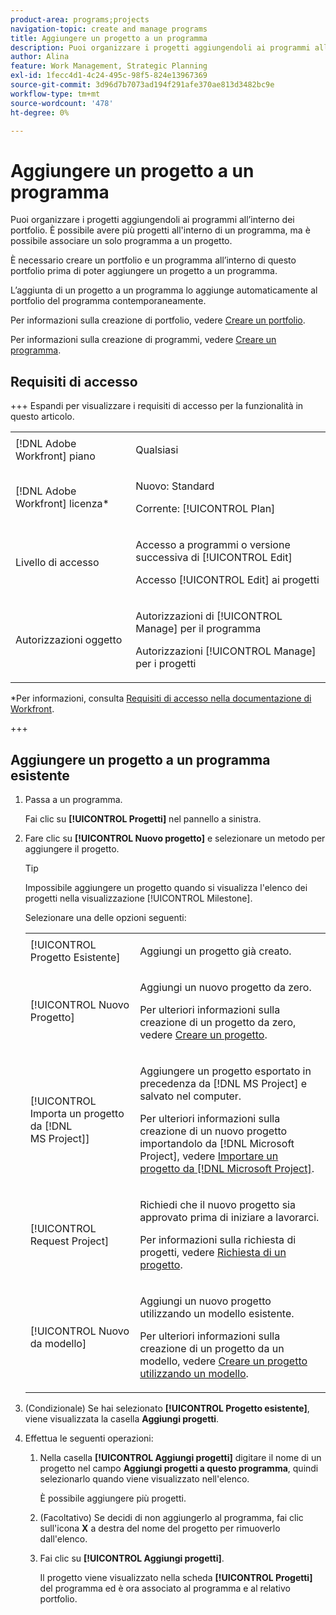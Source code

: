```yaml
---
product-area: programs;projects
navigation-topic: create and manage programs
title: Aggiungere un progetto a un programma
description: Puoi organizzare i progetti aggiungendoli ai programmi all’interno dei portfolio. È possibile avere più progetti all'interno di un programma, ma è possibile associare un solo programma a un progetto. L’aggiunta di un progetto a un programma lo aggiunge automaticamente al portfolio del programma contemporaneamente.
author: Alina
feature: Work Management, Strategic Planning
exl-id: 1fecc4d1-4c24-495c-98f5-824e13967369
source-git-commit: 3d96d7b7073ad194f291afe370ae813d3482bc9e
workflow-type: tm+mt
source-wordcount: '478'
ht-degree: 0%

---
```


# Aggiungere un progetto a un programma

<!--Audited: 5/2025-->

Puoi organizzare i progetti aggiungendoli ai programmi all’interno dei portfolio. È possibile avere più progetti all&#39;interno di un programma, ma è possibile associare un solo programma a un progetto.

È necessario creare un portfolio e un programma all’interno di questo portfolio prima di poter aggiungere un progetto a un programma.

L’aggiunta di un progetto a un programma lo aggiunge automaticamente al portfolio del programma contemporaneamente.

Per informazioni sulla creazione di portfolio, vedere [Creare un portfolio](../../../manage-work/portfolios/create-and-manage-portfolios/create-portfolios.md).

Per informazioni sulla creazione di programmi, vedere [Creare un programma](../../../manage-work/portfolios/create-and-manage-programs/create-program.md).

## Requisiti di accesso

+++ Espandi per visualizzare i requisiti di accesso per la funzionalità in questo articolo.

<table style="table-layout:auto"> 
 <col> 
 <col> 
 <tbody> 
  <tr> 
   <td role="rowheader">[!DNL Adobe Workfront] piano</td> 
   <td> <p>Qualsiasi</p> </td> 
  </tr> 
  <tr> 
   <td role="rowheader">[!DNL Adobe Workfront] licenza*</td> 
   <td><p>Nuovo: Standard</p> 
   <p>Corrente: [!UICONTROL Plan] </p> </td> 
  </tr> 
  <tr> 
   <td role="rowheader">Livello di accesso</td> 
   <td> <p>Accesso a programmi o versione successiva di [!UICONTROL Edit]</p> <p>Accesso [!UICONTROL Edit] ai progetti</p> </td> 
  </tr> 
  <tr> 
   <td role="rowheader">Autorizzazioni oggetto</td> 
   <td> <p>Autorizzazioni di [!UICONTROL Manage] per il programma</p> <p>Autorizzazioni [!UICONTROL Manage] per i progetti</p> </td> 
  </tr> 
 </tbody> 
</table>

*Per informazioni, consulta [Requisiti di accesso nella documentazione di Workfront](/help/quicksilver/administration-and-setup/add-users/access-levels-and-object-permissions/access-level-requirements-in-documentation.md).

+++

## Aggiungere un progetto a un programma esistente

1. Passa a un programma.

   Fai clic su **[!UICONTROL Progetti]** nel pannello a sinistra.

1. Fare clic su **[!UICONTROL Nuovo progetto]** e selezionare un metodo per aggiungere il progetto.

   >[!TIP]
   >
   >Impossibile aggiungere un progetto quando si visualizza l&#39;elenco dei progetti nella visualizzazione [!UICONTROL Milestone].

   Selezionare una delle opzioni seguenti:

   <table style="table-layout:auto"> 
    <col> 
    <col> 
    <tbody> 
     <tr> 
      <td role="rowheader">[!UICONTROL Progetto Esistente]</td> 
      <td> <p>Aggiungi un progetto già creato.</p> </td> 
     </tr> 
     <tr> 
      <td role="rowheader">[!UICONTROL Nuovo Progetto]</td> 
      <td> <p>Aggiungi un nuovo progetto da zero. </p> <p>Per ulteriori informazioni sulla creazione di un progetto da zero, vedere <a href="../../../manage-work/projects/create-projects/create-project.md" class="MCXref xref">Creare un progetto</a>. </p> </td> 
     </tr> 
     <tr> 
      <td role="rowheader">[!UICONTROL Importa un progetto da [!DNL MS Project]] </td> 
      <td> <p>Aggiungere un progetto esportato in precedenza da [!DNL MS Project] e salvato nel computer. </p> <p>Per ulteriori informazioni sulla creazione di un nuovo progetto importandolo da [!DNL Microsoft Project], vedere <a href="../../../manage-work/projects/create-projects/import-project-from-ms-project.md" class="MCXref xref">Importare un progetto da [!DNL Microsoft Project]</a>.</p> </td> 
     </tr> 
     <tr> 
      <td role="rowheader">[!UICONTROL Request Project]</td> 
      <td> <p>Richiedi che il nuovo progetto sia approvato prima di iniziare a lavorarci.</p> <p>Per informazioni sulla richiesta di progetti, vedere <a href="../../../manage-work/projects/create-projects/request-project.md">Richiesta di un progetto</a>. </p> </td> 
     </tr> 
     <tr> 
      <td role="rowheader">[!UICONTROL Nuovo da modello]</td> 
      <td> <p>Aggiungi un nuovo progetto utilizzando un modello esistente. </p> <p>Per ulteriori informazioni sulla creazione di un progetto da un modello, vedere <a href="../../../manage-work/projects/create-projects/create-project-from-template.md" class="MCXref xref">Creare un progetto utilizzando un modello</a>.</p> </td> 
     </tr> 
    </tbody> 
   </table>

1. (Condizionale) Se hai selezionato **[!UICONTROL Progetto esistente]**, viene visualizzata la casella **Aggiungi progetti**.

   <!--screen shot at unshim?-->

1. Effettua le seguenti operazioni:

   1. Nella casella **[!UICONTROL Aggiungi progetti]** digitare il nome di un progetto nel campo **Aggiungi progetti a questo programma**, quindi selezionarlo quando viene visualizzato nell&#39;elenco. <!--check casing on links and buttons-->

      È possibile aggiungere più progetti.
   1. (Facoltativo) Se decidi di non aggiungerlo al programma, fai clic sull&#39;icona **X** a destra del nome del progetto per rimuoverlo dall&#39;elenco.

      <!--replace last step with this, for unshim: 1. (Optional) Click the **Delete** icon ![Delete icon](assets/delete-icon.png) next to the name of a project if you decide not to add it to the program.-->

   1. Fai clic su **[!UICONTROL Aggiungi progetti]**.

      Il progetto viene visualizzato nella scheda **[!UICONTROL Progetti]** del programma ed è ora associato al programma e al relativo portfolio.
